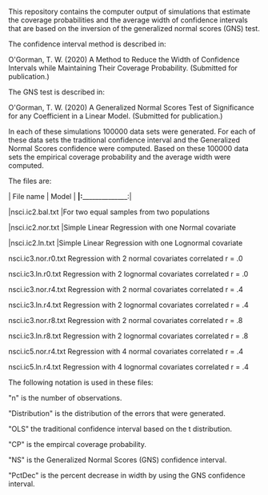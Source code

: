 
This repository contains the computer output of simulations that estimate 
the coverage probabilities and the average width of confidence intervals 
that are based on the inversion of the generalized normal scores (GNS) test. 

The confidence interval method is described in:

O'Gorman, T. W. (2020) A Method to Reduce the Width of Confidence Intervals while Maintaining 
Their Coverage Probability. (Submitted for publication.)

The GNS test is described in:

O'Gorman, T. W. (2020) A Generalized Normal Scores Test of Significance
for any Coefficient in a Linear Model. (Submitted for publication.)

In each of these simulations 100000 data sets were generated. For each of these 
data sets the traditional confidence interval and the Generalized Normal 
Scores confidence were computed. Based on these 100000 data sets the 
empirical coverage probability and the average width were computed.

The files are:

|        File name    |               Model  |
______________________|:____________________________________:|

|nsci.ic2.bal.txt      |For two equal samples from two populations

|nsci.ic2.nor.txt      |Simple Linear Regression with one Normal covariate

|nsci.ic2.ln.txt       |Simple Linear Regression with one Lognormal covariate

nsci.ic3.nor.r0.txt   Regression with 2 normal covariates correlated r = .0

nsci.ic3.ln.r0.txt    Regression with 2 lognormal covariates correlated r = .0

nsci.ic3.nor.r4.txt   Regression with 2 normal covariates correlated r = .4
 
nsci.ic3.ln.r4.txt    Regression with 2 lognormal covariates correlated r = .4
 
nsci.ic3.nor.r8.txt   Regression with 2 normal covariates correlated r = .8

nsci.ic3.ln.r8.txt    Regression with 2 lognormal covariates correlated r = .8

nsci.ic5.nor.r4.txt   Regression with 4 normal covariates correlated r = .4

nsci.ic5.ln.r4.txt    Regression with 4 lognormal covariates correlated r = .4 




The following notation is used in these files:

"n" is the number of observations.

"Distribution" is the distribution of the errors that were generated.

"OLS" the traditional confidence interval based on the t distribution. 

"CP" is the empircal coverage probability.

"NS" is the Generalized Normal Scores (GNS) confidence interval. 

"PctDec" is the percent decrease in width by using the GNS confidence interval.



